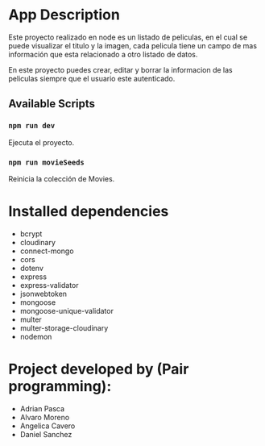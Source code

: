 # App Description

Este proyecto realizado en node es un listado de peliculas, en el cual se puede visualizar el titulo y la imagen, cada pelicula tiene un campo de mas información que esta relacionado a otro listado de datos.

En este proyecto puedes crear, editar y borrar la informacion de las peliculas siempre que el usuario este autenticado.

## Available Scripts

### `npm run dev `

Ejecuta el proyecto.

### `npm run movieSeeds `

Reinicia la colección de Movies.

# Installed dependencies

- bcrypt
- cloudinary
- connect-mongo
- cors
- dotenv
- express
- express-validator
- jsonwebtoken
- mongoose
- mongoose-unique-validator
- multer
- multer-storage-cloudinary
- nodemon

# Project developed by (Pair programming):

- Adrian Pasca
- Alvaro Moreno
- Angelica Cavero
- Daniel Sanchez
